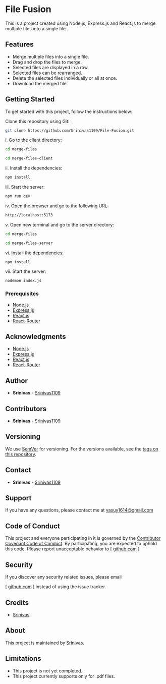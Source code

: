 # File Fusion

This is a project created using Node.js, Express.js and React.js to merge multiple files into a single file.

## Features

* Merge multiple files into a single file.
* Drag and drop the files to merge.
* Selected files are displayed in a row.
* Selected files can be rearranged.
* Delete the selected files individually or all at once.
* Download the merged file.

## Getting Started

To get started with this project, follow the instructions below:

Clone this repository using Git:
    
```bash
git clone https://github.com/Srinivas1109/File-Fusion.git
```

i. Go to the client directory:


```bash	
cd merge-files
```

```bash	
cd merge-files-client
```

ii. Install the dependencies:


```bash
npm install
```

iii. Start the server:


```bash
npm run dev
```

iv. Open the browser and go to the following URL:
    
```bash
http://localhost:5173
```

v. Open new terminal and go to the server directory:

```bash
cd merge-files
```

```bash
cd merge-files-server
```

vi. Install the dependencies:

```bash
npm install
```

vii. Start the server:

```bash
nodemon index.js
```

### Prerequisites

* [Node.js](https://nodejs.org/en/)
* [Express.js](https://expressjs.com/)
* [React.js](https://reactjs.org/)
* [React-Router](https://reactrouter.com/)


## Acknowledgments

* [Node.js](https://nodejs.org/en/)
* [Express.js](https://expressjs.com/)
* [React.js](https://reactjs.org/)
* [React-Router](https://reactrouter.com/)

## Author

* **Srinivas** - [Srinivas1109]([github.com](github.com/Srinivas1109) )

## Contributors

* **Srinivas** - [Srinivas1109]([github.com](github.com/Srinivas1109) )

## Versioning

We use [SemVer](http://semver.org/) for versioning. For the versions available, see the [tags on this repository](
[github.com](github.com/Srinivas1109/File-Fusion/tags) ).

## Contact

* **Srinivas** - [Srinivas1109]([github.com](github.com/Srinivas1109) )

## Support

If you have any questions, please contact me at vasuy1614@gmail.com

## Code of Conduct

This project and everyone participating in it is governed by the [Contributor Covenant Code of Conduct](CODE_OF_CONDUCT.md). By participating, you are expected to uphold this code. Please report unacceptable behavior to [
[github.com](github.com/Srinivas1109/File-Fusion/issues) ].

## Security

If you discover any security related issues, please email

[
[github.com](github.com/Srinivas1109/File-Fusion/issues) ] instead of using the issue tracker.

## Credits

* [Srinivas](
[github.com](github.com/Srinivas1109) )

## About

This project is maintained by [Srinivas](
[github.com](github.com/Srinivas1109) ).

## Limitations

* This project is not yet completed.
* This project currently supports only for .pdf files.













